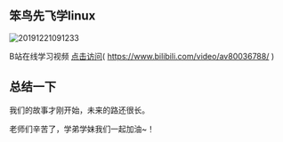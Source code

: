 ## 笨鸟先飞学linux

![20191221091233](https://github.com/chengzhihui99/linux-study/blob/master/20191221091233.jpg?raw=true)

B站在线学习视频  [点击访问](https://www.bilibili.com/video/av80036788/)( https://www.bilibili.com/video/av80036788/ )

## 总结一下

我们的故事才刚开始，未来的路还很长。

老师们辛苦了，学弟学妹我们一起加油~！

